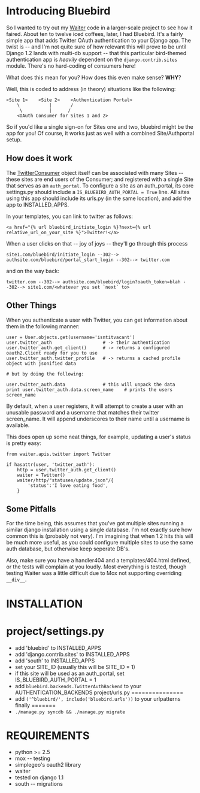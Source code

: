 Introducing Bluebird
====================

So I wanted to try out my [Waiter](http://github.com/chrisdickinson/waiter) code
in a larger-scale project to see how it faired. About ten to twelve iced coffees,
later, I had Bluebird. It's a fairly simple app that adds Twitter OAuth
authentication to your Django app. The twist is -- and I'm not quite sure of how
relevant this will prove to be until Django 1.2 lands with multi-db support --
that this particular bird-themed authentication app is *heavily* dependent on
the `django.contrib.sites` module. There's no hard-coding of consumers here!

What does this mean for you? How does this even make sense? __WHY__?

Well, this is coded to address \(in theory\) situations like the following:

    <Site 1>    <Site 2>    <Authentication Portal>
        \           |       /
         \          |      /
        <OAuth Consumer for Sites 1 and 2>

So if you'd like a single sign-on for Sites one and two, bluebird might be the
app for you! Of course, it works just as well with a combined Site/Authportal
setup. 

How does it work
----------------
The [TwitterConsumer](http://github.com/chrisdickinson/django-bluebird/blob/master/bluebird/models.py)
object itself can be associated with many Sites -- these sites are end users of the 
Consumer; and registered with a single Site that serves as an `auth_portal`. To
configure a site as an auth_portal, its core settings.py should include a 
`IS_BLUEBIRD_AUTH_PORTAL = True` line. All sites using this app should include its
urls.py \(in the same location\), and add the app to INSTALLED_APPS.

In your templates, you can link to twitter as follows:

    <a href="{% url bluebird_initiate_login %}?next={% url relative_url_on_your_site %}">Twitter!</a>

When a user clicks on that -- joy of joys -- they'll go through this process

    site1.com/bluebird/initiate_login --302--> authsite.com/bluebird/portal_start_login --302--> twitter.com

and on the way back:

    twitter.com --302--> authsite.com/bluebird/login?oauth_token=blah --302--> site1.com/<whatever you set `next` to> 

Other Things
------------
When you authenticate a user with Twitter, you can get information about them in the 
following manner:

    user = User.objects.get(username='isntitvacant')
    user.twitter_auth                   # -> their authentication
    user.twitter_auth.get_client()      # -> returns a configured oauth2.Client ready for you to use
    user.twitter_auth.twitter_profile   # -> returns a cached profile object with jsonified data

    # but by doing the following:

    user.twitter_auth.data              # this will unpack the data
    print user.twitter_auth.data.screen_name    # prints the users screen_name

By default, when a user registers, it will attempt to create a user with an unusable password and
a username that matches their twitter screen_name. It will append underscores to their name
until a username is available.


This does open up some neat things, for example, updating a user's status is pretty easy:

    from waiter.apis.twitter import Twitter

    if hasattr(user, 'twitter_auth'):
        http = user.twitter_auth.get_client()
        waiter = Twitter()
        waiter/http/"statuses/update.json"/{
            'status':'I love eating food',
        }

Some Pitfalls
-------------
For the time being, this assumes that you've got multiple sites running a similar django installation
using a single database. I'm not exactly sure how common this is \(probably not very\). I'm 
imagining that when 1.2 hits this will be much more useful, as you could configure multiple sites
to use the same auth database, but otherwise keep seperate DB's.

Also, make sure you have a handler404 and a templates/404.html defined, or the tests will complain
at you loudly. Most everything is tested, though testing Waiter was a little difficult due to Mox
not supporting overriding `__div__`. 

INSTALLATION
============
project/settings.py
===================
* add 'bluebird' to INSTALLED_APPS
* add 'django.contrib.sites' to INSTALLED_APPS
* add 'south' to INSTALLED_APPS
* set your SITE_ID \(usually this will be SITE_ID = 1\)
* if this site will be used as an auth_portal, set IS_BLUEBIRD_AUTH_PORTAL = 1
* add `bluebird.backends.TwitterAuthBackend` to your AUTHENTICATION_BACKENDS
project/urls.py
===============
* add `('^bluebird/', include('bluebird.urls'))` to your urlpatterns
finally
=======
* `./manage.py syncdb && ./manage.py migrate`

REQUIREMENTS
============
* python >= 2.5
* mox -- testing
* simplegeo's oauth2 library
* waiter
* tested on django 1.1
* south -- migrations
